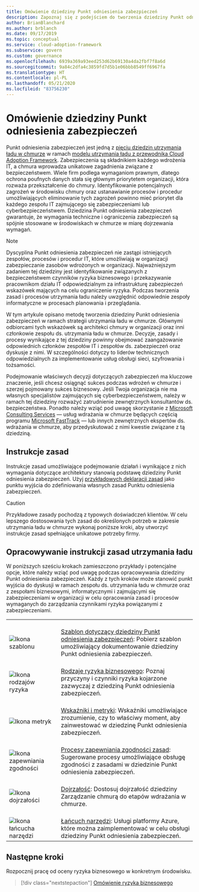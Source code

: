 ```yaml
---
title: Omówienie dziedziny Punkt odniesienia zabezpieczeń
description: Zapoznaj się z podejściem do tworzenia dziedziny Punkt odniesienia zabezpieczeń w ramach strategii utrzymania ładu w chmurze.
author: BrianBlanchard
ms.author: brblanch
ms.date: 09/17/2019
ms.topic: conceptual
ms.service: cloud-adoption-framework
ms.subservice: govern
ms.custom: governance
ms.openlocfilehash: 6939a369a93eed253d62b69130a4da2fbf7f8a6d
ms.sourcegitcommit: 9a84c2dfa4c3859fd7d5b1e06bbb8549ff6967fa
ms.translationtype: HT
ms.contentlocale: pl-PL
ms.lasthandoff: 05/21/2020
ms.locfileid: "83756230"
---
```

# <a name="security-baseline-discipline-overview"></a>Omówienie dziedziny Punkt odniesienia zabezpieczeń

Punkt odniesienia zabezpieczeń jest jedną z [pięciu dziedzin utrzymania ładu w chmurze](../governance-disciplines.md) w ramach [modelu utrzymania ładu z przewodnika Cloud Adoption Framework](../index.md). Zabezpieczenia są składnikiem każdego wdrożenia IT, a chmura wprowadza unikatowe zagadnienia związane z bezpieczeństwem. Wiele firm podlega wymaganiom prawnym, dlatego ochrona poufnych danych stała się głównym priorytetem organizacji, która rozważa przekształcenie do chmury. Identyfikowanie potencjalnych zagrożeń w środowisku chmury oraz ustanawianie procesów i procedur umożliwiających eliminowanie tych zagrożeń powinno mieć priorytet dla każdego zespołu IT zajmującego się zabezpieczeniami lub cyberbezpieczeństwem. Dziedzina Punkt odniesienia zabezpieczeń gwarantuje, że wymagania techniczne i ograniczenia zabezpieczeń są spójnie stosowane w środowiskach w chmurze w miarę dojrzewania wymagań.

> [!NOTE]
> Dyscyplina Punkt odniesienia zabezpieczeń nie zastąpi istniejących zespołów, procesów i procedur IT, które umożliwiają w organizacji zabezpieczanie zasobów wdrożonych w organizacji. Najważniejszym zadaniem tej dziedziny jest identyfikowanie związanych z bezpieczeństwem czynników ryzyka biznesowego i przekazywanie pracownikom działu IT odpowiedzialnym za infrastrukturę zabezpieczeń wskazówek mających na celu ograniczenie ryzyka. Podczas tworzenia zasad i procesów utrzymania ładu należy uwzględnić odpowiednie zespoły informatyczne w procesach planowania i przeglądania.

W tym artykule opisano metodę tworzenia dziedziny Punkt odniesienia zabezpieczeń w ramach strategii utrzymania ładu w chmurze. Głównymi odbiorcami tych wskazówek są architekci chmury w organizacji oraz inni członkowie zespołu ds. utrzymania ładu w chmurze. Decyzje, zasady i procesy wynikające z tej dziedziny powinny obejmować zaangażowanie odpowiednich członków zespołów IT i zespołów ds. zabezpieczeń oraz dyskusje z nimi. W szczególności dotyczy to liderów technicznych odpowiedzialnych za implementowanie usług obsługi sieci, szyfrowania i tożsamości.

Podejmowanie właściwych decyzji dotyczących zabezpieczeń ma kluczowe znaczenie, jeśli chcesz osiągnąć sukces podczas wdrożeń w chmurze i szerzej pojmowany sukces biznesowy. Jeśli Twoja organizacja nie ma własnych specjalistów zajmujących się cyberbezpieczeństwem, należy w ramach tej dziedziny rozważyć zatrudnienie zewnętrznych konsultantów ds. bezpieczeństwa. Ponadto należy wziąć pod uwagę skorzystanie z [Microsoft Consulting Services](https://www.microsoft.com/industry/services/consulting) — usług wdrażania w chmurze będących częścią programu [Microsoft FastTrack](https://azure.microsoft.com/programs/azure-fasttrack) — lub innych zewnętrznych ekspertów ds. wdrażania w chmurze, aby przedyskutować z nimi kwestie związane z tą dziedziną.

## <a name="policy-statements"></a>Instrukcje zasad

Instrukcje zasad umożliwiające podejmowanie działań i wynikające z nich wymagania dotyczące architektury stanowią podstawę dziedziny Punkt odniesienia zabezpieczeń. Użyj [przykładowych deklaracji zasad](./policy-statements.md) jako punktu wyjścia do zdefiniowania własnych zasad Punktu odniesienia zabezpieczeń.

> [!CAUTION]
> Przykładowe zasady pochodzą z typowych doświadczeń klientów. W celu lepszego dostosowania tych zasad do określonych potrzeb w zakresie utrzymania ładu w chmurze wykonaj poniższe kroki, aby utworzyć instrukcje zasad spełniające unikatowe potrzeby firmy.

## <a name="develop-governance-policy-statements"></a>Opracowywanie instrukcji zasad utrzymania ładu

W poniższych sześciu krokach zamieszczono przykłady i potencjalne opcje, które należy wziąć pod uwagę podczas opracowywania dziedziny Punkt odniesienia zabezpieczeń. Każdy z tych kroków może stanowić punkt wyjścia do dyskusji w ramach zespołu ds. utrzymania ładu w chmurze oraz z zespołami biznesowymi, informatycznymi i zajmującymi się zabezpieczeniami w organizacji w celu opracowania zasad i procesów wymaganych do zarządzania czynnikami ryzyka powiązanymi z zabezpieczeniami.

<!-- markdownlint-disable MD033 -->

| | |
|---|---|
| <br> ![Ikona szablonu](../../_images/govern/process-template.png) | <br> [Szablon dotyczący dziedziny Punkt odniesienia zabezpieczeń](./template.md): Pobierz szablon umożliwiający dokumentowanie dziedziny Punkt odniesienia zabezpieczeń. |
| <br> ![Ikona rodzajów ryzyka](../../_images/govern/process-risks.png) | <br> [Rodzaje ryzyka biznesowego](./business-risks.md): Poznaj przyczyny i czynniki ryzyka kojarzone zazwyczaj z dziedziną Punkt odniesienia zabezpieczeń. |
| <br> ![Ikona metryk](../../_images/govern/process-metrics.png) | <br> [Wskaźniki i metryki](./metrics-tolerance.md): Wskaźniki umożliwiające zrozumienie, czy to właściwy moment, aby zainwestować w dziedzinę Punkt odniesienia zabezpieczeń. |
| <br> ![Ikona zapewniania zgodności](../../_images/govern/process-enforce.png) | <br> [Procesy zapewniania zgodności zasad](./compliance-processes.md): Sugerowane procesy umożliwiające obsługę zgodności z zasadami w dziedzinie Punkt odniesienia zabezpieczeń. |
| <br> ![Ikona dojrzałości](../../_images/govern/process-maturity.png) | <br> [Dojrzałość](./discipline-improvement.md): Dostosuj dojrzałość dziedziny Zarządzanie chmurą do etapów wdrażania w chmurze. |
| <br> ![Ikona łańcucha narzędzi](../../_images/govern/process-toolchain.png) | <br> [Łańcuch narzędzi](./toolchain.md): Usługi platformy Azure, które można zaimplementować w celu obsługi dziedziny Punkt odniesienia zabezpieczeń. |

<!-- markdownlint-enable MD033 -->

## <a name="next-steps"></a>Następne kroki

Rozpocznij pracę od oceny ryzyka biznesowego w konkretnym środowisku.

> [!div class="nextstepaction"]
> [Omówienie ryzyka biznesowego](./business-risks.md)

